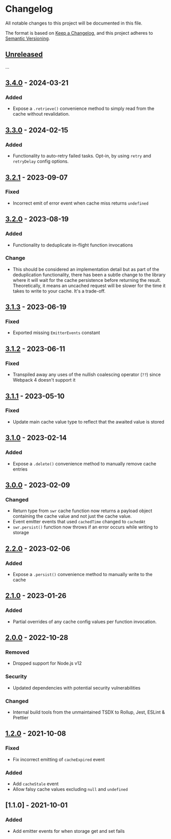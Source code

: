 # Changelog

All notable changes to this project will be documented in this file.

The format is based on [Keep a Changelog](https://keepachangelog.com/en/1.0.0/),
and this project adheres to [Semantic Versioning](https://semver.org/spec/v2.0.0.html).

## [Unreleased]

...

## [3.4.0] - 2024-03-21

### Added

- Expose a `.retrieve()` convenience method to simply read from the cache without revalidation.

## [3.3.0] - 2024-02-15

### Added

- Functionality to auto-retry failed tasks. Opt-in, by using `retry` and `retryDelay` config options.

## [3.2.1] - 2023-09-07

### Fixed

- Incorrect emit of error event when cache miss returns `undefined`

## [3.2.0] - 2023-08-19

### Added

- Functionality to deduplicate in-flight function invocations

### Change

- This should be considered an implementation detail but as part of the deduplication functionality, there has been a subtle change to the library where it will wait for the cache persistence before returning the result. Theoretically, it means an uncached request will be slower for the time it takes to write to your cache. It's a trade-off.

## [3.1.3] - 2023-06-19

### Fixed

- Exported missing `EmitterEvents` constant

## [3.1.2] - 2023-06-11

### Fixed

- Transpiled away any uses of the nullish coalescing operator (`??`) since Webpack 4 doesn't support it

## [3.1.1] - 2023-05-10

### Fixed

- Update main cache value type to reflect that the awaited value is stored

## [3.1.0] - 2023-02-14

### Added

- Expose a `.delete()` convenience method to manually remove cache entries

## [3.0.0] - 2023-02-09

### Changed

- Return type from `swr` cache function now returns a payload object containing the cache value and not just the cache value.
- Event emitter events that used `cachedTime` changed to `cachedAt`
- `swr.persist()` function now throws if an error occurs while writing to storage

## [2.2.0] - 2023-02-06

### Added

- Expose a `.persist()` convenience method to manually write to the cache

## [2.1.0] - 2023-01-26

### Added

- Partial overrides of any cache config values per function invocation.

## [2.0.0] - 2022-10-28

### Removed

- Dropped support for Node.js v12

### Security

- Updated dependencies with potential security vulnerabilities

### Changed

- Internal build tools from the unmaintained TSDX to Rollup, Jest, ESLint & Prettier

## [1.2.0] - 2021-10-08

### Fixed

- Fix incorrect emitting of `cacheExpired` event

### Added

- Add `cacheStale` event
- Allow falsy cache values excluding `null` and `undefined`

## [1.1.0] - 2021-10-01

### Added

- Add emitter events for when storage get and set fails

[unreleased]: https://github.com/jperasmus/stale-while-revalidate-cache/compare/v3.4.0...HEAD
[3.4.0]: https://github.com/jperasmus/stale-while-revalidate-cache/compare/v3.3.0...v3.4.0
[3.3.0]: https://github.com/jperasmus/stale-while-revalidate-cache/compare/v3.2.1...v3.3.0
[3.2.1]: https://github.com/jperasmus/stale-while-revalidate-cache/compare/v3.2.0...v3.2.1
[3.2.0]: https://github.com/jperasmus/stale-while-revalidate-cache/compare/v3.1.3...v3.2.0
[3.1.3]: https://github.com/jperasmus/stale-while-revalidate-cache/compare/v3.1.2...v3.1.3
[3.1.2]: https://github.com/jperasmus/stale-while-revalidate-cache/compare/v3.1.1...v3.1.2
[3.1.1]: https://github.com/jperasmus/stale-while-revalidate-cache/compare/v3.1.0...v3.1.1
[3.1.0]: https://github.com/jperasmus/stale-while-revalidate-cache/compare/v3.0.0...v3.1.0
[3.0.0]: https://github.com/jperasmus/stale-while-revalidate-cache/compare/v2.2.0...v3.0.0
[2.2.0]: https://github.com/jperasmus/stale-while-revalidate-cache/compare/v2.1.0...v2.2.0
[2.1.0]: https://github.com/jperasmus/stale-while-revalidate-cache/compare/v2.0.0...v2.1.0
[2.0.0]: https://github.com/jperasmus/stale-while-revalidate-cache/compare/v1.2.0...v2.0.0
[1.2.0]: https://github.com/jperasmus/stale-while-revalidate-cache/compare/v1.1.0...v1.2.0
